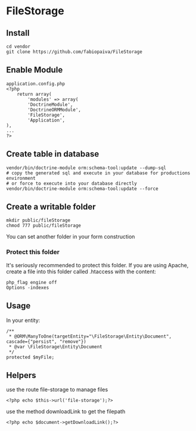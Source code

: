 # FileStorage


## Install

    cd vendor
    git clone https://github.com/fabiopaiva/FileStorage

## Enable Module

    application.config.php
    <?php
        return array(
            'modules' => array(
            'DoctrineModule',
            'DoctrineORMModule',
            'FileStorage', 
            'Application',
    ),
    ...
    ?>

## Create table in database

    vendor/bin/doctrine-module orm:schema-tool:update --dump-sql
    # copy the generated sql and execute in your database for productions environment
    # or force to execute into your database directly
    vendor/bin/doctrine-module orm:schema-tool:update --force

## Create a writable folder

    mkdir public/fileStorage
    chmod 777 public/fileStorage

You can set another folder in your form construction

### Protect this folder

It's seriously recommended to protect this folder.
If you are using Apache, create a file into this folder called .htaccess with the content:

    php_flag engine off
    Options -indexes

## Usage

In your entity:

    /**
     * @ORM\ManyToOne(targetEntity="\FileStorage\Entity\Document", cascade={"persist", "remove"})
     * @var \FileStorage\Entity\Document
     */
    protected $myFile;

## Helpers

use the route file-storage to manage files
            
    <?php echo $this->url('file-storage');?>

use the method downloadLink to get the filepath

    <?php echo $document->getDownloadLink();?>
